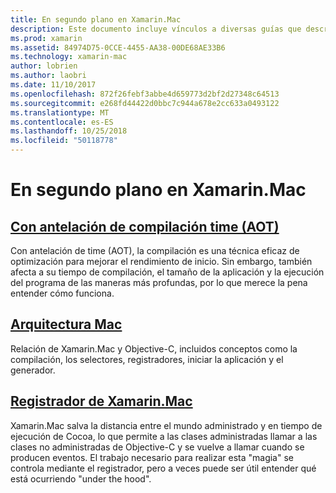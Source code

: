```yaml
---
title: En segundo plano en Xamarin.Mac
description: Este documento incluye vínculos a diversas guías que describen el funcionamiento interno de Xamarin.Mac. Analizar documentos vinculados por delante de la compilación de tiempo, la arquitectura de Xamarin.Mac y el registrador de Xamarin.Mac.
ms.prod: xamarin
ms.assetid: 84974D75-0CCE-4455-AA38-00DE68AE33B6
ms.technology: xamarin-mac
author: lobrien
ms.author: laobri
ms.date: 11/10/2017
ms.openlocfilehash: 872f26febf3abbe4d659773d2bf2d27348c64513
ms.sourcegitcommit: e268fd44422d0bbc7c944a678e2cc633a0493122
ms.translationtype: MT
ms.contentlocale: es-ES
ms.lasthandoff: 10/25/2018
ms.locfileid: "50118778"
---
```

# <a name="under-the-hood-in-xamarinmac"></a>En segundo plano en Xamarin.Mac

## <a name="ahead-of-time-compilation-aotaotmd"></a>[Con antelación de compilación time (AOT)](aot.md)

Con antelación de time (AOT), la compilación es una técnica eficaz de optimización para mejorar el rendimiento de inicio. Sin embargo, también afecta a su tiempo de compilación, el tamaño de la aplicación y la ejecución del programa de las maneras más profundas, por lo que merece la pena entender cómo funciona.

## <a name="mac-architecturearchitecturemd"></a>[Arquitectura Mac](architecture.md)

Relación de Xamarin.Mac y Objective-C, incluidos conceptos como la compilación, los selectores, registradores, iniciar la aplicación y el generador.

## <a name="xamarinmac-registrarregistrarmd"></a>[Registrador de Xamarin.Mac](registrar.md)

Xamarin.Mac salva la distancia entre el mundo administrado y en tiempo de ejecución de Cocoa, lo que permite a las clases administradas llamar a las clases no administradas de Objective-C y se vuelve a llamar cuando se producen eventos. El trabajo necesario para realizar esta "magia" se controla mediante el registrador, pero a veces puede ser útil entender qué está ocurriendo "under the hood".
